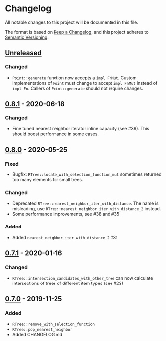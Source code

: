 # Changelog
All notable changes to this project will be documented in this file.

The format is based on [Keep a Changelog](https://keepachangelog.com/en/1.0.0/),
and this project adheres to [Semantic Versioning](https://semver.org/spec/v2.0.0.html).

## [Unreleased]
### Changed
- `Point::generate` function now accepts a `impl FnMut`. Custom implementations of `Point` must change to accept `impl FnMut` instead of `impl Fn`.
  Callers of `Point::generate` should not require changes.

## [0.8.1] - 2020-06-18
### Changed
- Fine tuned nearest neighbor iterator inline capacity (see  #39). This should boost performance in some cases.

## [0.8.0] - 2020-05-25
### Fixed
- Bugfix: `RTree::locate_with_selection_function_mut` sometimes returned too many elements for small trees.

### Changed
- Deprecated `RTree::nearest_neighbor_iter_with_distance`. The name is misleading, use `RTree::nearest_neighbor_iter_with_distance_2` instead.
- Some performance improvements, see #38 and #35

### Added
- Added `nearest_neighbor_iter_with_distance_2` #31

## [0.7.1] - 2020-01-16
### Changed
- `RTree::intersection_candidates_with_other_tree` can now calculate intersections of trees of different item types (see #23)

## [0.7.0] - 2019-11-25
### Added
- `RTree::remove_with_selection_function`
- `RTree::pop_nearest_neighbor`
- Added CHANGELOG.md

[Unreleased]: https://github.com/Stoeoef/rstar/compare/0.8.1...HEAD
[0.8.1]: https://github.com/Stoeoef/rstar/compare/0.8.0...0.8.1
[0.8.0]: https://github.com/Stoeoef/rstar/compare/0.7.1...0.8.0
[0.7.1]: https://github.com/Stoeoef/rstar/compare/0.7.0...0.7.1
[0.7.0]: https://github.com/Stoeoef/rstar/releases/tag/0.7.0
